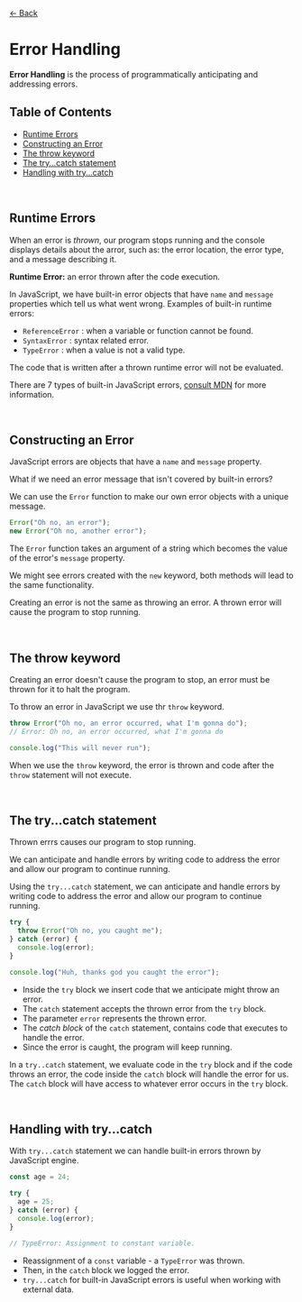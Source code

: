 [&larr; Back](./README.md)

# Error Handling

**Error Handling** is the process of programmatically anticipating and addressing errors.

## Table of Contents

- [Runtime Errors](#runtime-errors)
- [Constructing an Error](#constructing-an-error)
- [The throw keyword](#the-throw-keyword)
- [The try...catch statement](#the-trycatch-statement)
- [Handling with try...catch](#handling-with-trycatch)

<br>

## Runtime Errors

When an error is _thrown_, our program stops running and the console displays details about the arror, such as: the error location, the error type, and a message describing it.

**Runtime Error:** an error thrown after the code execution.

In JavaScript, we have built-in error objects that have `name` and `message` properties which tell us what went wrong. Examples of built-in runtime errors:

- `ReferenceError` : when a variable or function cannot be found.
- `SyntaxError` : syntax related error.
- `TypeError` : when a value is not a valid type.

The code that is written after a thrown runtime error will not be evaluated.

There are 7 types of built-in JavaScript errors, [consult MDN](https://developer.mozilla.org/en-US/docs/Web/JavaScript/Reference/Global_Objects/Error) for more information.

<br>

## Constructing an Error

JavaScript errors are objects that have a `name` and `message` property.

What if we need an error message that isn't covered by built-in errors?

We can use the `Error` function to make our own error objects with a unique message.

```js
Error("Oh no, an error");
new Error("Oh no, another error");
```

The `Error` function takes an argument of a string which becomes the value of the error's `message` property.

We might see errors created with the `new` keyword, both methods will lead to the same functionality.

Creating an error is not the same as throwing an error. A thrown error will cause the program to stop running.

<br>

## The throw keyword

Creating an error doesn't cause the program to stop, an error must be thrown for it to halt the program.

To throw an error in JavaScript we use thr `throw` keyword.

```js
throw Error("Oh no, an error occurred, what I'm gonna do");
// Error: Oh no, an error occurred, what I'm gonna do

console.log("This will never run");
```

When we use the `throw` keyword, the error is thrown and code after the `throw` statement will not execute.

<br>

## The try...catch statement

Thrown errrs causes our program to stop running.

We can anticipate and handle errors by writing code to address the error and allow our program to continue running.

Using the `try...catch` statement, we can anticipate and handle errors by writing code to address the error and allow our program to continue running.

```js
try {
  throw Error("Oh no, you caught me");
} catch (error) {
  console.log(error);
}

console.log("Huh, thanks god you caught the error");
```

- Inside the `try` block we insert code that we anticipate might throw an error.
- The `catch` statement accepts the thrown error from the `try` block.
- The parameter `error` represents the thrown error.
- The _catch block_ of the `catch` statement, contains code that executes to handle the error.
- Since the error is caught, the program will keep running.

In a `try..catch` statement, we evaluate code in the `try` block and if the code throws an error, the code inside the `catch` block will handle the error for us. The `catch` block will have access to whatever error occurs in the `try` block.

<br>

## Handling with try...catch

With `try...catch` statement we can handle built-in errors thrown by JavaScript engine.

```js
const age = 24;

try {
  age = 25;
} catch (error) {
  console.log(error);
}

// TypeError: Assignment to constant variable.
```

- Reassignment of a `const` variable - a `TypeError` was thrown.
- Then, in the `catch` block we logged the error.
- `try...catch` for built-in JavaScript errors is useful when working with external data.

<br>
